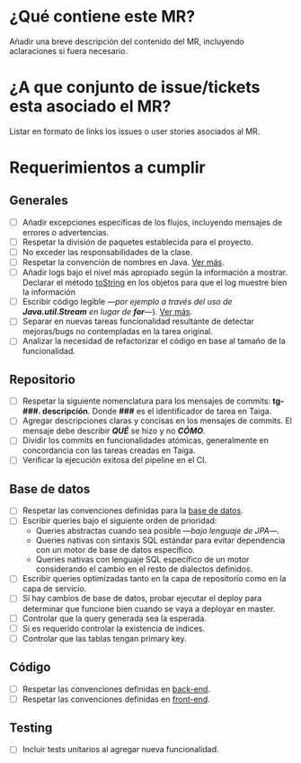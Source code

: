 # ¿Qué contiene este MR?

<!-- Breve descripción -->
Añadir una breve descripción del contenido del MR, incluyendo aclaraciones si fuera necesario.

# ¿A que conjunto de issue/tickets esta asociado el MR?

<!-- Lista de links a los issues o user stories asociados en GIT -->
Listar en formato de links los issues o user stories asociados al MR. 
  
# Requerimientos a cumplir

## Generales

- [ ] Añadir excepciones específicas de los flujos, incluyendo mensajes de errores o advertencias.
- [ ] Respetar la división de paquetes establecida para el proyecto.
- [ ] No exceder las responsabilidades de la clase.
- [ ] Respetar la convención de nombres en Java. [Ver más](https://howtodoinjava.com/java/basics/java-naming-conventions/).
- [ ] Añadir logs bajo el nivel más apropiado según la información a mostrar. Declarar el método [toString](https://projectlombok.org/features/ToString) en los objetos para que el log muestre bien la información
- [ ] Escribir código legible —*por ejemplo a través del uso de **Java.util.Stream** en lugar de **for***—). [Ver más](https://medium.com/swlh/writing-readable-and-maintainable-code-java-8c0adc2f5930).
- [ ] Separar en nuevas tareas funcionalidad resultante de detectar mejoras/bugs no contempladas en la tarea original.
- [ ] Analizar la necesidad de refactorizar el código en base al tamaño de la funcionalidad.
 
## Repositorio

- [ ] Respetar la siguiente nomenclatura para los mensajes de commits: **tg-###. descripción**.  Donde **###** es el identificador de tarea en Taiga.
- [ ] Agregar descripciones claras y concisas en los mensajes de commits. El mensaje debe describir ***QUÉ*** se hizo y no ***CÓMO***. 
- [ ] Dividir los commits en funcionalidades atómicas, generalmente en concordancia con las tareas creadas en Taiga.
- [ ] Verificar la ejecución exitosa del pipeline en el CI.

## Base de datos

- [ ] Respetar las convenciones definidas para la [base de datos](../dba/documentacion/convenciones.md).
- [ ] Escribir queries bajo el siguiente orden de prioridad:
	- Queries abstractas cuando sea posible —*bajo lenguaje de JPA*—.
	- Queries nativas con sintaxis SQL estándar para evitar dependencia con un motor de base de datos específico. 
	- Queries nativas con lenguaje SQL específico de un motor considerando el cambio en el resto de dialectos definidos. 
- [ ] Escribir queries optimizadas tanto en la capa de repositorio como en la capa de servicio.
- [ ] Sí hay cambios de base de datos, probar ejecutar el deploy para determinar que funcione bien cuando se vaya a deployar en master.
- [ ] Controlar que la query generada sea la esperada.
- [ ] Sí es requerido controlar la existencia de indices.
- [ ] Controlar que las tablas tengan primary key. 
 
## Código

- [ ] Respetar las convenciones definidas en [back-end](../../back-end/documentacion/convenciones.md).
- [ ] Respetar las convenciones definidas en [front-end](../../front-end/README.md).

## Testing

- [ ] Incluir tests unitarios al agregar nueva funcionalidad.


